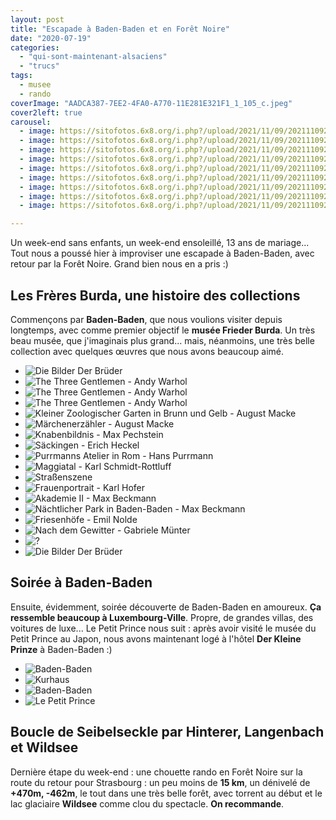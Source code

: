 ```yaml
---
layout: post
title: "Escapade à Baden-Baden et en Forêt Noire"
date: "2020-07-19"
categories: 
  - "qui-sont-maintenant-alsaciens"
  - "trucs"
tags:
  - musee
  - rando
coverImage: "AADCA387-7EE2-4FA0-A770-11E281E321F1_1_105_c.jpeg"
cover2left: true
carousel:
  - image: https://sitofotos.6x8.org/i.php?/upload/2021/11/09/20211109214605-45b3b246-xx.jpg
  - image: https://sitofotos.6x8.org/i.php?/upload/2021/11/09/20211109214547-6f42eca4-xx.jpg
  - image: https://sitofotos.6x8.org/i.php?/upload/2021/11/09/20211109214523-aa180856-xx.jpg
  - image: https://sitofotos.6x8.org/i.php?/upload/2021/11/09/20211109214518-6a6de962-xx.jpg
  - image: https://sitofotos.6x8.org/i.php?/upload/2021/11/09/20211109214500-9edcae28-xx.jpg
  - image: https://sitofotos.6x8.org/i.php?/upload/2021/11/09/20211109214425-4ea1e7df-xx.jpg
  - image: https://sitofotos.6x8.org/i.php?/upload/2021/11/09/20211109214413-c5e45037-xx.jpg
  - image: https://sitofotos.6x8.org/i.php?/upload/2021/11/09/20211109214405-f9a2e6d7-xx.jpg
  - image: https://sitofotos.6x8.org/i.php?/upload/2021/11/09/20211109214402-25810a0d-xx.jpg

---
```


Un week-end sans enfants, un week-end ensoleillé, 13 ans de mariage... Tout nous a poussé hier à improviser une escapade à Baden-Baden, avec retour par la Forêt Noire. Grand bien nous en a pris :)

## Les Frères Burda, une histoire des collections

Commençons par **Baden-Baden**, que nous voulions visiter depuis longtemps, avec comme premier objectif le **musée Frieder Burda**. Un très beau musée, que j'imaginais plus grand... mais, néanmoins, une très belle collection avec quelques œuvres que nous avons beaucoup aimé.

<div id="musee-slider" class="splide">
<div class="splide__track">
<ul class="splide__list">
<li class="splide__slide"><img src="https://sitofotos.6x8.org/i.php?/upload/2021/11/09/20211109214647-fe246122-xx.jpg" alt="Die Bilder Der Brüder"></li>
<li class="splide__slide"><img src="https://sitofotos.6x8.org/i.php?/upload/2021/11/09/20211109214658-2c2e2c6d-xx.jpg" alt="The Three Gentlemen - Andy Warhol"></li>
<li class="splide__slide"><img src="https://sitofotos.6x8.org/i.php?/upload/2021/11/09/20211109214855-aabb8b49-xx.jpg" alt="The Three Gentlemen - Andy Warhol"></li>
<li class="splide__slide"><img src="https://sitofotos.6x8.org/i.php?/upload/2021/11/09/20211109214857-054fddf7-xx.jpg" alt="The Three Gentlemen - Andy Warhol"></li>
<li class="splide__slide"><img src="https://sitofotos.6x8.org/i.php?/upload/2021/11/09/20211109214832-f6335ac4-xx.jpg" alt="Kleiner Zoologischer Garten in Brunn und Gelb - August Macke"></li>
<li class="splide__slide"><img src="https://sitofotos.6x8.org/_data/i/upload/2021/11/09/20211109214829-7172ae3e-xx.jpg" alt="Märchenerzähler - August Macke"></li>
<li class="splide__slide"><img src="https://sitofotos.6x8.org/i.php?/upload/2021/11/09/20211109214831-c70b7d60-xx.jpg" alt="Knabenbildnis - Max Pechstein"></li>
<li class="splide__slide"><img src="https://sitofotos.6x8.org/i.php?/upload/2021/11/09/20211109214828-816ad4e3-xx.jpg" alt="Säckingen - Erich Heckel"></li>
<li class="splide__slide"><img src="https://sitofotos.6x8.org/_data/i/upload/2021/11/09/20211109214826-d1ead5fd-xx.jpg" alt="Purrmanns Atelier in Rom - Hans Purrmann"></li>
<li class="splide__slide"><img src="https://sitofotos.6x8.org/i.php?/upload/2021/11/09/20211109214825-09e7801d-xx.jpg" alt="Maggiatal - Karl Schmidt-Rottluff"></li>
<li class="splide__slide"><img src="https://sitofotos.6x8.org/i.php?/upload/2021/11/09/20211109214823-ccd720d1-xx.jpg" alt=Straßenszene „an der Kreppe“ - Gabrielle Münter"></li>
<li class="splide__slide"><img src="https://sitofotos.6x8.org/i.php?/upload/2021/11/09/20211109214815-a621fcf3-xx.jpg" alt="Frauenportrait - Karl Hofer"></li>
<li class="splide__slide"><img src="https://sitofotos.6x8.org/_data/i/upload/2021/11/09/20211109214806-51524f7f-xx.jpg" alt="Akademie II - Max Beckmann"></li>
<li class="splide__slide"><img src="https://sitofotos.6x8.org/_data/i/upload/2021/11/09/20211109214721-85ffe459-xx.jpg" alt="Nächtlicher Park in Baden-Baden - Max Beckmann"></li>
<li class="splide__slide"><img src="https://sitofotos.6x8.org/_data/i/upload/2021/11/09/20211109214743-d2aeda1b-xx.jpg" alt="Friesenhöfe - Emil Nolde"></li>
<li class="splide__slide"><img src="https://sitofotos.6x8.org/i.php?/upload/2021/11/09/20211109214755-3ee49e2e-xx.jpg" alt="Nach dem Gewitter - Gabriele Münter"></li>
<li class="splide__slide"><img src="https://sitofotos.6x8.org/i.php?/upload/2021/11/09/20211109214706-c1855015-xx.jpg" alt="?"></li>
<li class="splide__slide"><img src="https://sitofotos.6x8.org/_data/i/upload/2021/11/09/20211109214730-43c7383e-xx.jpg" alt="Die Bilder Der Brüder"></li>
</ul>
</div>
</div>

## Soirée à Baden-Baden

Ensuite, évidemment, soirée découverte de Baden-Baden en amoureux. **Ça ressemble beaucoup à Luxembourg-Ville**. Propre, de grandes villas, des voitures de luxe... Le Petit Prince nous suit : après avoir visité le musée du Petit Prince au Japon, nous avons maintenant logé à l'hôtel **Der Kleine Prinze** à Baden-Baden :)

<div id="soiree-slider" class="splide">
<div class="splide__track">
<ul class="splide__list">
<li class="splide__slide"><img src="https://sitofotos.6x8.org/i.php?/upload/2021/11/09/20211109214637-6d09e92e-xx.jpg" alt="Baden-Baden"></li>
<li class="splide__slide"><img src="https://sitofotos.6x8.org/i.php?/upload/2021/11/09/20211109214624-812e3653-xx.jpg" alt="Kurhaus"></li>
<li class="splide__slide"><img src="https://sitofotos.6x8.org/i.php?/upload/2021/11/09/20211109214620-6f3e8894-xx.jpg" alt="Baden-Baden"></li>
<li class="splide__slide"><img src="https://sitofotos.6x8.org/i.php?/upload/2021/11/09/20211109214612-4cbaead1-xx.jpg" alt="Le Petit Prince"></li>
</ul>
</div>
</div>

## Boucle de Seibelseckle par Hinterer, Langenbach et Wildsee

Dernière étape du week-end : une chouette rando en Forêt Noire sur la route du retour pour Strasbourg : un peu moins de **15 km**, un dénivelé de **+470m, -462m**, le tout dans une très belle forêt, avec torrent au début et le lac glaciaire **Wildsee** comme clou du spectacle. **On recommande**.
